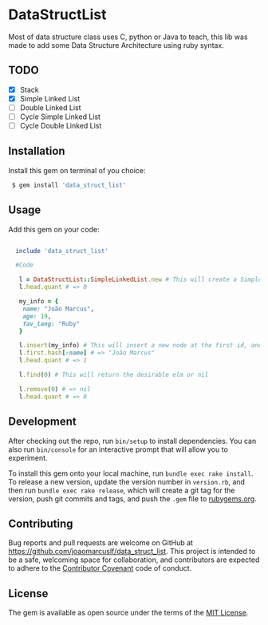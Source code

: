 # DataStructList

Most of data structure class uses C, python or Java to teach, this lib was made to add some Data Structure Architecture using ruby syntax.

## TODO
- [x] Stack
- [x] Simple Linked List
- [ ] Double Linked List
- [ ] Cycle Simple Linked List
- [ ] Cycle Double Linked List

## Installation

Install this gem on terminal of you choice:

```sh
 $ gem install 'data_struct_list'
```

## Usage

Add this gem on your code:
```Ruby

  include 'data_struct_list'

  #Code

   l = DataStructList::SimpleLinkedList.new # This will create a Simple Linked List
   l.head.quant # => 0

   my_info = {
    name: "João Marcus",
    age: 19,
    fav_lang: "Ruby"
   }

   l.insert(my_info) # This will insert a new node at the first id, and 'my_info' will be it's hash info
   l.first.hash[:name] # => "João Marcus"
   l.head.quant # => 1

   l.find(0) # This will return the desirable elm or nil

   l.remove(0) # => nil
   l.head.quant # => 0

```

## Development

After checking out the repo, run `bin/setup` to install dependencies. You can also run `bin/console` for an interactive prompt that will allow you to experiment.

To install this gem onto your local machine, run `bundle exec rake install`. To release a new version, update the version number in `version.rb`, and then run `bundle exec rake release`, which will create a git tag for the version, push git commits and tags, and push the `.gem` file to [rubygems.org](https://rubygems.org).

## Contributing

Bug reports and pull requests are welcome on GitHub at https://github.com/joaomarcuslf/data_struct_list. This project is intended to be a safe, welcoming space for collaboration, and contributors are expected to adhere to the [Contributor Covenant](http://contributor-covenant.org) code of conduct.


## License

The gem is available as open source under the terms of the [MIT License](http://opensource.org/licenses/MIT).
